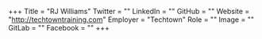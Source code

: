 +++
Title = "RJ Williams"
Twitter = ""
LinkedIn = ""
GitHub = ""
Website = "http://techtowntraining.com"
Employer = "Techtown"
Role = ""
Image = ""
GitLab = ""
Facebook = ""
+++
